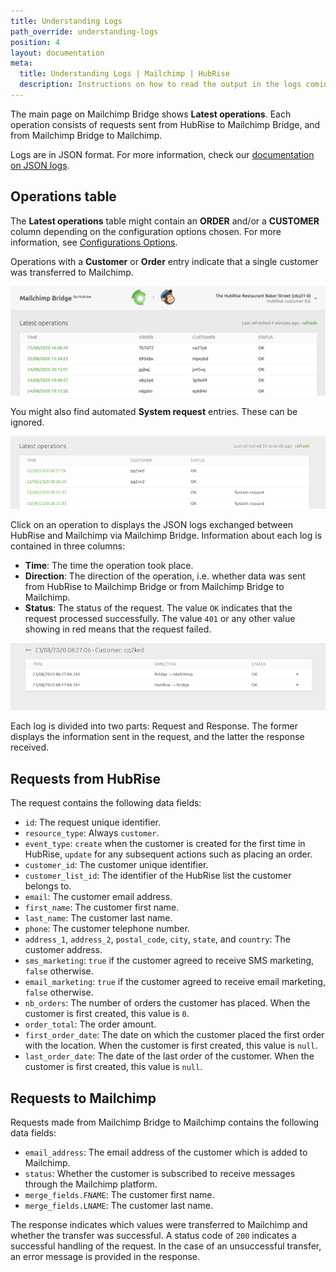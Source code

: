 ```yaml
---
title: Understanding Logs
path_override: understanding-logs
position: 4
layout: documentation
meta:
  title: Understanding Logs | Mailchimp | HubRise
  description: Instructions on how to read the output in the logs coming from Mailchimp Bridge. Synchronise data between your EPOS and your apps.
---
```


The main page on Mailchimp Bridge shows **Latest operations**. Each operation consists of requests sent from HubRise to Mailchimp Bridge, and from Mailchimp Bridge to Mailchimp.

Logs are in JSON format. For more information, check our [documentation on JSON logs](/docs/hubrise-logs).

## Operations table

The **Latest operations** table might contain an **ORDER** and/or a **CUSTOMER** column depending on the configuration options chosen. For more information, see [Configurations Options](/apps/mailchimp/configuration/#configuration-options).

Operations with a **Customer** or **Order** entry indicate that a single customer was transferred to Mailchimp.

![Mailchimp Bridge Operations Page](./images/001-2x-mailchimp-operations.png)

You might also find automated **System request** entries. These can be ignored.

![Mailchimp Bridge Operations Page](./images/002-mailchimp-operations-system-requests.png)

Click on an operation to displays the JSON logs exchanged between HubRise and Mailchimp via Mailchimp Bridge. Information about each log is contained in three columns:

- **Time**: The time the operation took place.
- **Direction**: The direction of the operation, i.e. whether data was sent from HubRise to Mailchimp Bridge or from Mailchimp Bridge to Mailchimp.
- **Status**: The status of the request. The value `OK` indicates that the request processed successfully. The value `401` or any other value showing in red means that the request failed.

![Mailchimp Logs](./images/003-mailchimp-operation-logs.png)

Each log is divided into two parts: Request and Response. The former displays the information sent in the request, and the latter the response received.

## Requests from HubRise

The request contains the following data fields:

- `id`: The request unique identifier.
- `resource_type`: Always `customer`.
- `event_type`: `create` when the customer is created for the first time in HubRise, `update` for any subsequent actions such as placing an order.
- `customer_id`: The customer unique identifier.
- `customer_list_id`: The identifier of the HubRise list the customer belongs to.
- `email`: The customer email address.
- `first_name`: The customer first name.
- `last_name`: The customer last name.
- `phone`: The customer telephone number.
- `address_1`, `address_2`, `postal_code`, `city`, `state`, and `country`: The customer address.
- `sms_marketing`: `true` if the customer agreed to receive SMS marketing, `false` otherwise.
- `email_marketing`: `true` if the customer agreed to receive email marketing, `false` otherwise.
- `nb_orders`: The number of orders the customer has placed. When the customer is first created, this value is `0`.
- `order_total`: The order amount.
- `first_order_date`: The date on which the customer placed the first order with the location. When the customer is first created, this value is `null`.
- `last_order_date`: The date of the last order of the customer. When the customer is first created, this value is `null`.

## Requests to Mailchimp

Requests made from Mailchimp Bridge to Mailchimp contains the following data fields:

- `email_address`: The email address of the customer which is added to Mailchimp.
- `status`: Whether the customer is subscribed to receive messages through the Mailchimp platform.
- `merge_fields.FNAME`: The customer first name.
- `merge_fields.LNAME`: The customer last name.

The response indicates which values were transferred to Mailchimp and whether the transfer was successful. A status code of `200` indicates a successful handling of the request. In the case of an unsuccessful transfer, an error message is provided in the response.
